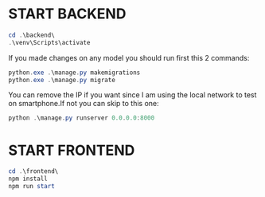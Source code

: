 # START BACKEND

```powershell
cd .\backend\
.\venv\Scripts\activate
```

If you made changes on any model you should run first this 2 commands:

```powershell
python.exe .\manage.py makemigrations
python.exe .\manage.py migrate
```

You can remove the IP if you want since I am using the local network to test on smartphone.If not you can skip to this one:

```powershell
python .\manage.py runserver 0.0.0.0:8000
```

# START FRONTEND

```powershell
cd .\frontend\
npm install
npm run start
```
